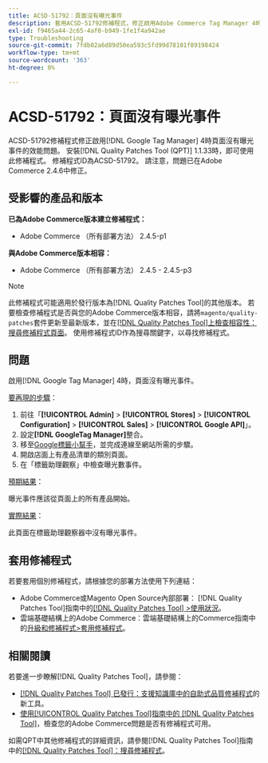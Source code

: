 ```yaml
---
title: ACSD-51792：頁面沒有曝光事件
description: 套用ACSD-51792修補程式，修正啟用Adobe Commerce Tag Manager 4時頁面沒有曝光事件的Google效能問題。
exl-id: f9465a44-2c65-4af0-b949-1fe1f4a942ae
type: Troubleshooting
source-git-commit: 7fdb02a6d89d50ea593c5fd99d78101f89198424
workflow-type: tm+mt
source-wordcount: '363'
ht-degree: 0%

---
```


# ACSD-51792：頁面沒有曝光事件

ACSD-51792修補程式修正啟用[!DNL Google Tag Manager] 4時頁面沒有曝光事件的效能問題。 安裝[!DNL Quality Patches Tool (QPT)] 1.1.33時，即可使用此修補程式。 修補程式ID為ACSD-51792。 請注意，問題已在Adobe Commerce 2.4.6中修正。

## 受影響的產品和版本

**已為Adobe Commerce版本建立修補程式：**

* Adobe Commerce （所有部署方法） 2.4.5-p1

**與Adobe Commerce版本相容：**

* Adobe Commerce （所有部署方法） 2.4.5 - 2.4.5-p3

>[!NOTE]
>
>此修補程式可能適用於發行版本為[!DNL Quality Patches Tool]的其他版本。 若要檢查修補程式是否與您的Adobe Commerce版本相容，請將`magento/quality-patches`套件更新至最新版本，並在[[!DNL Quality Patches Tool]上檢查相容性：搜尋修補程式頁面](https://experienceleague.adobe.com/tools/commerce-quality-patches/index.html)。 使用修補程式ID作為搜尋關鍵字，以尋找修補程式。

## 問題

啟用[!DNL Google Tag Manager] 4時，頁面沒有曝光事件。

<u>要再現的步驟</u>：

1. 前往「**[!UICONTROL Admin]** > **[!UICONTROL Stores]** > **[!UICONTROL Configuration]** > **[!UICONTROL Sales]** > **[!UICONTROL Google API]**」。
1. 設定&#x200B;**[!DNL GoogleTag Manager]**&#x200B;整合。
1. 移至[Google標籤小幫手](https://tagassistant.google.com/)，並完成連線至網站所需的步驟。
1. 開啟店面上有產品清單的類別頁面。
1. 在「標籤助理觀察」中檢查曝光數事件。

<u>預期結果</u>：

曝光事件應該從頁面上的所有產品開始。

<u>實際結果</u>：

此頁面在標籤助理觀察器中沒有曝光事件。

## 套用修補程式

若要套用個別修補程式，請根據您的部署方法使用下列連結：

* Adobe Commerce或Magento Open Source內部部署： [!DNL Quality Patches Tool]指南中的[[!DNL Quality Patches Tool] >使用狀況](/help/tools/quality-patches-tool/usage.md)。
* 雲端基礎結構上的Adobe Commerce：雲端基礎結構上的Commerce指南中的[升級和修補程式>套用修補程式](https://experienceleague.adobe.com/docs/commerce-cloud-service/user-guide/develop/upgrade/apply-patches.html)。

## 相關閱讀

若要進一步瞭解[!DNL Quality Patches Tool]，請參閱：

* [[!DNL Quality Patches Tool] 已發行：支援知識庫中的自助式品質修補程式](https://experienceleague.adobe.com/en/docs/commerce-operations/tools/quality-patches-tool/quality-patches-tool-to-self-serve-quality-patches)的新工具。
* [使用[!UICONTROL Quality Patches Tool]指南中的 [!DNL Quality Patches Tool]](/help/tools/quality-patches-tool/patches-available-in-qpt/check-patch-for-magento-issue-with-magento-quality-patches.md)，檢查您的Adobe Commerce問題是否有修補程式可用。


如需QPT中其他修補程式的詳細資訊，請參閱[!DNL Quality Patches Tool]指南中的[[!DNL Quality Patches Tool]：搜尋修補程式](https://experienceleague.adobe.com/tools/commerce-quality-patches/index.html)。

